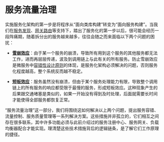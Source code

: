 # 服务流量治理

实施服务化架构的第一步是将程序从“面向类库构建”转变为“面向服务构建”。当我们在[服务发现](/distribution/connect/service-discovery.html)、[网关路由](/distribution/connect/service-routing.html)等支持下，踏出了服务化的第一步以后，很可能会经历一段阵痛期，随着拆分出的服务越来越多，往往会随之而来面临以下两个问题的困扰：

- **[雪崩效应](https://en.wikipedia.org/wiki/Cascading_failure)**：由于某一个服务的崩溃，导致所有用到这个服务的其他服务都无法工作，进而再层层传递，波及到调用链上与此有关的所有服务。防止雪崩效应是微服务中[容错性设计原则](/architecture/architect-history/microservices.html)的体现，是服务化架构必须解决的问题，否则服务化程度越高，整个系统反而越不稳定。
  
- **[短板效应](https://en.wikipedia.org/wiki/Liebig%27s_law_of_the_minimum)**：服务虽然没有崩溃，但由于某个服务处理能力有限，导致整个调用链上的所有服务的响应都受限于最慢的服务，形成短板效应。这种现象产生的后果跟交通堵塞是类似的，如果一开始没有得到及时处理，后面就需要长时间才能使得全部服务都恢复正常。

“服务流量治理”这一部分，我们将围绕这如何解决以上两个问题，提出服务容错、流量控制、服务质量管理等一系列解决方案。这些措施并非孤立的，它们相互之间存在很多联系，其中许多功能必须与此前介绍过的服务注册中心、服务网关、负载均衡器配合才能实现。理清楚这些技术措施背后的逻辑链条，是了解它们工作原理的捷径。